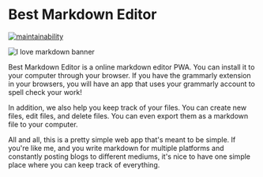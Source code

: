 # Best Markdown Editor

[![maintainability](https://api.codeclimate.com/v1/badges/8b4e38f4f0d77a81386a/maintainability)](https://codeclimate.com/github/Best-Markdown-Editor/front-end/maintainability)

![I love markdown banner](https://i.imgur.com/WWVpqS9.png)

Best Markdown Editor is a online markdown editor PWA. You can install it to your computer through your browser. If you have the grammarly extension in your browsers, you will have an app that uses your grammarly account to spell check your work!

In addition, we also help you keep track of your files. You can create new files, edit files, and delete files. You can even export them as a markdown file to your computer.

All and all, this is a pretty simple web app that's meant to be simple. If you're like me, and you write markdown for multiple platforms and constantly posting blogs to different mediums, it's nice to have one simple place where you can keep track of everything.
